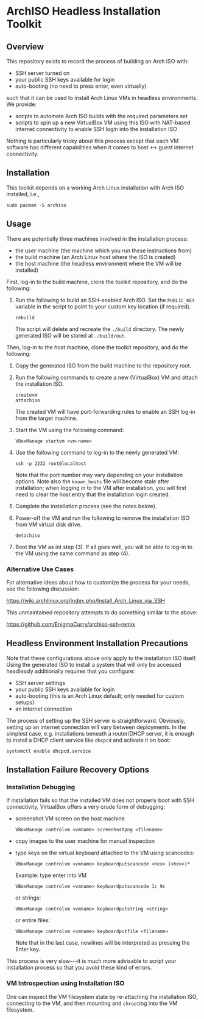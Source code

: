 ArchISO Headless Installation Toolkit
=====================================

Overview
--------

This repository exists to record the process of building an Arch ISO with:

- SSH server turned on
- your public SSH keys available for login
- auto-booting (no need to press enter, even virtually)

such that it can be used to install Arch Linux VMs in headless environments.
We provide:

- scripts to automate Arch ISO builds with the required parameters set
- scripts to spin up a new VirtualBox VM using this ISO with NAT-based internet
  connectivity to enable SSH login into the installation ISO

Nothing is particularly tricky about this process except that each VM software
has different capabilities when it comes to host <-> guest internet
connectivity.

Installation
------------

This toolkit depends on a working Arch Linux installation with Arch ISO
installed, i.e.,

```
sudo pacman -S archiso
```

Usage
-----

There are potentially three machines involved in the installation process:

- the user machine (the machine which you run these instructions from)
- the build machine (an Arch Linux host where the ISO is created)
- the host machine (the headless environment where the VM will be installed)

First, log-in to the build machine, clone the toolkit repository, and do the
following:

1.  Run the following to build an SSH-enabled Arch ISO.
    Set the `PUBLIC_KEY` variable in the script to point to your custom key
    location (if required).

    ```
    rebuild
    ```

    The script will delete and recreate the `./build` directory.
    The newly generated ISO will be stored at `./build/out`.

Then, log-in to the host machine, clone the toolkit repository, and do the
following:

1.  Copy the generated ISO from the build machine to the repository root.
2.  Run the following commands to create a new (VirtualBox) VM and attach the
    installation ISO.

    ```
    createvm
    attachiso
    ```

    The created VM will have port-forwarding rules to enable an SSH log-in from
    the target machine.

3.  Start the VM using the following command:

    ```
    VBoxManage startvm <vm-name>
    ```

4.  Use the following command to log-in to the newly generated VM:

    ```
    ssh -p 2222 root@localhost
    ```

    Note that the port number may vary depending on your installation options.
    Note also the `known_hosts` file will become stale after installation; when
    logging in to the VM after installation, you will first need to clear the
    host entry that the installation login created.

5.  Complete the installation process (see the notes below).

6.  Power-off the VM and run the following to remove the installation ISO from
    VM virtual disk drive.

    ```
    detachiso
    ```

7.  Boot the VM as int step (3).
    If all goes well, you will be able to log-in
    to the VM using the same command as step (4).

### Alternative Use Cases

For alternative ideas about how to customize the process for your needs, see
the following discussion:

https://wiki.archlinux.org/index.php/Install_Arch_Linux_via_SSH

This unmaintained repository attempts to do something similar to the above:

https://github.com/EnigmaCurry/archiso-ssh-remix

Headless Environment Installation Precautions
---------------------------------------------

Note that these configurations above only apply to the installation ISO itself.
Using the generated ISO to install a system that will only be accessed 
headlessly additionally requires that you configure:

- SSH server settings
- your public SSH keys available for login
- auto-booting (this is an Arch Linux default; only needed for custom setups)
- an internet connection

The process of setting up the SSH server is straightforward. Obviously, setting
up an internet connection will vary between deployments.
In the simplest case, e.g. installations beneath a router/DHCP server, it is
enough to install a DHCP client service like `dhcpcd` and activate it on boot:

```
systemctl enable dhcpcd.service
```

Installation Failure Recovery Options
-------------------------------------

### Installation Debugging

If installation fails so that the installed VM does not properly boot with SSH
connectivity, VirtualBox offers a very crude form of debugging:

-   screenshot VM screen on the host machine

    ```
    VBoxManage controlvm <vmname> screenhostpng <filename>
    ```

-   copy images to the user machine for manual inspection
-   type keys on the virtual keyboard attached to the VM using scancodes:

    ```
    VBoxManage controlvm <vmname> keyboardputscancode <hex> [<hex>]*
    ```

    Example: type enter into VM

    ```
    VBoxManage controlvm <vmname> keyboardputscancode 1c 9c
    ```

    or strings:

    ```
    VBoxManage controlvm <vmname> keyboardputstring <string>
    ```

    or entire files:

    ```
    VBoxManage controlvm <vmname> keyboardputfile <filename>
    ```

    Note that in the last case, newlines will be interpreted as pressing the
    Enter key.

This process is very slow---it is much more advisable to script your
installation process so that you avoid these kind of errors.

### VM Introspection using Installation ISO

One can inspect the VM filesystem state by re-attaching the installation ISO,
connecting to the VM, and then mounting and `chroot`ing into the VM filesystem.
